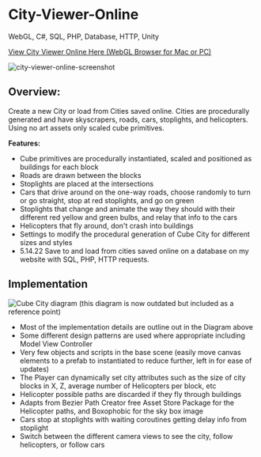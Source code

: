 # City-Viewer-Online
WebGL, C#, SQL, PHP, Database, HTTP, Unity

[View City Viewer Online Here (WebGL Browser for Mac or PC)](https://yalewinter.com/cityviewer/)

![city-viewer-online-screenshot](https://user-images.githubusercontent.com/5803874/178402932-6e00a948-c27d-4bc9-a0b0-0477fc079663.jpg)

## Overview:
Create a new City or load from Cities saved online. Cities are procedurally generated and have skyscrapers, roads, cars, stoplights, and helicopters. Using no art assets only scaled cube primitives.

**Features:**
- Cube primitives are procedurally instantiated, scaled and positioned as buildings for each block
- Roads are drawn between the blocks
- Stoplights are placed at the intersections
- Cars that drive around on the one-way roads, choose randomly to turn or go straight, stop at red stoplights, and go on green
- Stoplights that change and animate the way they should with their different red yellow and green bulbs, and relay that info to the cars
- Helicopters that fly around, don't crash into buildings
- Settings to modify the procedural generation of Cube City for different sizes and styles
- 5.14.22 Save to and load from cities saved online on a database on my website with SQL, PHP, HTTP requests.

## Implementation
![Cube City diagram](https://user-images.githubusercontent.com/5803874/156256669-fc3db5f4-8708-4918-bf10-ecfbf9ab4b22.jpg)
(this diagram is now outdated but included as a reference point)

- Most of the implementation details are outline out in the Diagram above
- Some different design patterns are used where appropriate including Model View Controller
- Very few objects and scripts in the base scene (easily move canvas elements to a prefab to instantiated to reduce further, left in for ease of updates)
- The Player can dynamically set city attributes such as the size of city blocks in X, Z, average number of Helicopters per block, etc
- Helicopter possible paths are discarded if they fly through buildings
- Adapts from Bezier Path Creator free Asset Store Package for the Helicopter paths, and Boxophobic for the sky box image
- Cars stop at stoplights with waiting coroutines getting delay info from stoplight
- Switch between the different camera views to see the city, follow helicopters, or follow cars
